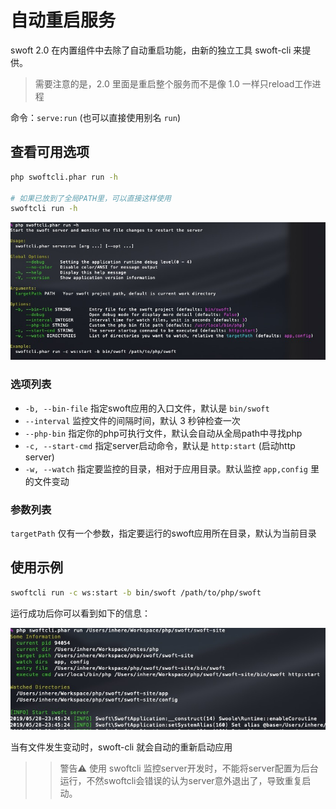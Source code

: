 # 自动重启服务

swoft 2.0 在内置组件中去除了自动重启功能，由新的独立工具 swoft-cli 来提供。

> 需要注意的是，2.0 里面是重启整个服务而不是像 1.0 一样只reload工作进程

命令：`serve:run` (也可以直接使用别名 `run`)

## 查看可用选项

```bash
php swoftcli.phar run -h

# 如果已放到了全局PATH里，可以直接这样使用
swoftcli run -h
```

![hot-restart-help](../../image/tool/swoftcli/hot-restart-help.jpg)

### 选项列表

- `-b, --bin-file` 指定swoft应用的入口文件，默认是 `bin/swoft`
- `--interval` 监控文件的间隔时间，默认 3 秒钟检查一次
- `--php-bin` 指定你的php可执行文件，默认会自动从全局path中寻找php
- `-c, --start-cmd` 指定server启动命令，默认是 `http:start` (启动http server)
- `-w, --watch` 指定要监控的目录，相对于应用目录。默认监控 `app,config` 里的文件变动

### 参数列表

`targetPath` 仅有一个参数，指定要运行的swoft应用所在目录，默认为当前目录

## 使用示例

```bash
swoftcli run -c ws:start -b bin/swoft /path/to/php/swoft
```

运行成功后你可以看到如下的信息：

![run-hot-restart](../../image/tool/swoftcli/run-hot-restart.jpg)

当有文件发生变动时，swoft-cli 就会自动的重新启动应用

>> 警告⚠️ 使用 swoftcli 监控server开发时，不能将server配置为后台运行，不然swoftcli会错误的认为server意外退出了，导致重复启动。

